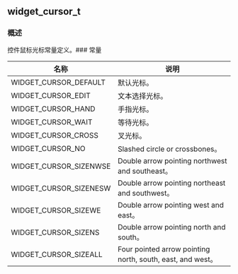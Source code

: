 ## widget\_cursor\_t
### 概述
控件鼠标光标常量定义。### 常量
<p id="widget_cursor_t_consts">

| 名称 | 说明 | 
| -------- | ------- | 
| WIDGET\_CURSOR\_DEFAULT | 默认光标。 |
| WIDGET\_CURSOR\_EDIT | 文本选择光标。 |
| WIDGET\_CURSOR\_HAND | 手指光标。 |
| WIDGET\_CURSOR\_WAIT | 等待光标。 |
| WIDGET\_CURSOR\_CROSS | 叉光标。 |
| WIDGET\_CURSOR\_NO | Slashed circle or crossbones。 |
| WIDGET\_CURSOR\_SIZENWSE | Double arrow pointing northwest and southeast。 |
| WIDGET\_CURSOR\_SIZENESW | Double arrow pointing northeast and southwest。 |
| WIDGET\_CURSOR\_SIZEWE | Double arrow pointing west and east。 |
| WIDGET\_CURSOR\_SIZENS | Double arrow pointing north and south。 |
| WIDGET\_CURSOR\_SIZEALL | Four pointed arrow pointing north, south, east, and west。 |
